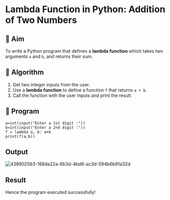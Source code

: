 # Lambda Function in Python: Addition of Two Numbers

## 🎯 Aim
To write a Python program that defines a **lambda function** which takes two arguments `a` and `b`, and returns their sum.

## 🧠 Algorithm
1. Get two integer inputs from the user.
2. Use a **lambda function** to define a function `f` that returns `a + b`.
3. Call the function with the user inputs and print the result.

## 🧾 Program
```
a=int(input("Enter a 1st digit :"))
b=int(input("Enter a 2nd digit :"))
f = lambda a, b: a+b
print(f(a,b))
```
## Output
![438902563-168da22a-6b3d-4bd6-ac3d-594b6b91a32d](https://github.com/user-attachments/assets/3df5a197-4538-44b6-9a70-a980b9fb4326)

## Result
Hence the program executed successfully!

